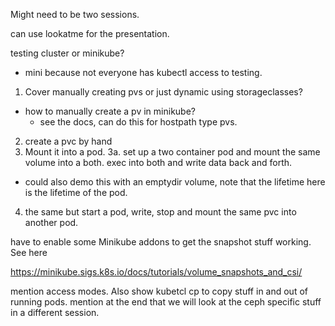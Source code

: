 Might need to be two sessions.

can use lookatme for the presentation.

testing cluster or minikube?
* mini because not everyone has kubectl access to testing.

1. Cover manually creating pvs or just dynamic using storageclasses?
  * how to manually create a pv in minikube?
    * see the docs, can do this for hostpath type pvs.
2. create a pvc by hand
3. Mount it into a pod.
3a. set up a two container pod and mount the same volume into a both. exec into both and write data back and forth.
  * could also demo this with an emptydir volume, note that the lifetime here is the lifetime of the pod.
4. the same but start a pod, write, stop and mount the same pvc into another pod.

have to enable some Minikube addons to get the snapshot stuff working. See here

https://minikube.sigs.k8s.io/docs/tutorials/volume_snapshots_and_csi/

mention access modes.
Also show kubetcl cp to copy stuff in and out of running pods.
mention at the end that we will look at the ceph specific stuff in a different session.

